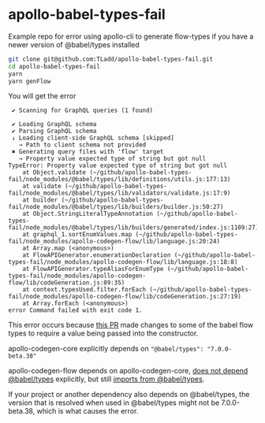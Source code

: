 # apollo-babel-types-fail
Example repo for error using apollo-cli to generate flow-types if you have a newer version of @babel/types installed

```bash
git clone git@github.com:TLadd/apollo-babel-types-fail.git
cd apollo-babel-types-fail
yarn
yarn genFlow
```

You will get the error
```
 ✔ Scanning for GraphQL queries (1 found)

 ✔ Loading GraphQL schema
 ✔ Parsing GraphQL schema
 ↓ Loading client-side GraphQL schema [skipped]
   → Path to client schema not provided
 ✖ Generating query files with 'flow' target
   → Property value expected type of string but got null
TypeError: Property value expected type of string but got null
    at Object.validate (~/github/apollo-babel-types-fail/node_modules/@babel/types/lib/definitions/utils.js:177:13)
    at validate (~/github/apollo-babel-types-fail/node_modules/@babel/types/lib/validators/validate.js:17:9)
    at builder (~/github/apollo-babel-types-fail/node_modules/@babel/types/lib/builders/builder.js:50:27)
    at Object.StringLiteralTypeAnnotation (~/github/apollo-babel-types-fail/node_modules/@babel/types/lib/builders/generated/index.js:1109:27)
    at graphql_1.sortEnumValues.map (~/github/apollo-babel-types-fail/node_modules/apollo-codegen-flow/lib/language.js:20:24)
    at Array.map (<anonymous>)
    at FlowAPIGenerator.enumerationDeclaration (~/github/apollo-babel-types-fail/node_modules/apollo-codegen-flow/lib/language.js:18:8)
    at FlowAPIGenerator.typeAliasForEnumType (~/github/apollo-babel-types-fail/node_modules/apollo-codegen-flow/lib/codeGeneration.js:89:35)
    at context.typesUsed.filter.forEach (~/github/apollo-babel-types-fail/node_modules/apollo-codegen-flow/lib/codeGeneration.js:27:19)
    at Array.forEach (<anonymous>)
error Command failed with exit code 1.
```

This error occurs because [this PR](https://github.com/babel/babel/pull/7706/files) made changes to some of the babel flow types to require a value being passed into the constructor.

apollo-codegen-core explicitly depends on `"@babel/types": "7.0.0-beta.38"`

apollo-codegen-flow depends on apollo-codegen-core, [does not depend @babel/types](https://github.com/apollographql/apollo-cli/blob/master/packages/apollo-codegen-flow/package.json#L35) explicitly, but still [imports from @babel/types](https://github.com/apollographql/apollo-cli/blob/master/packages/apollo-codegen-flow/src/language.ts#L18).

If your project or another dependency also depends on @babel/types, the version that is resolved when used in @babel/types might not be 7.0.0-beta.38, which is what causes the error.
